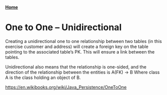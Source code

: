 
[**Home**](index.md)


# One to One – Unidirectional 

Creating a unidirectional one to one relationship between two tables (in this exercise customer and address)  will create a foreign key on the table pointing to the associated table’s PK. This will ensure a link between the tables.

Unidirectional also means that the relationship is one-sided, and the direction of the relationship between the entities is A(FK) -> B
Where class A is the class holding an object of B.

https://en.wikibooks.org/wiki/Java_Persistence/OneToOne




